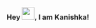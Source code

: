 ###  Hey <img src="https://github.com/TheDudeThatCode/TheDudeThatCode/blob/master/Assets/Hi.gif" width="29">, I am Kanishka!

<!--
**Kanisa7/Kanisa7** is a ✨ _special_ ✨ repository because its `README.md` (this file) appears on your GitHub profile.

Here are some ideas to get you started:

- 🔭 I’m currently working on ...
- 🌱 I’m currently learning ...
- 👯 I’m looking to collaborate on ...
- 🤔 I’m looking for help with ...
- 💬 Ask me about ...
- 📫 How to reach me: ...
- 😄 Pronouns: ...
- ⚡ Fun fact: ...
-->
